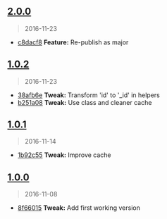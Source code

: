 <a name="2.0.0"></a>
## [2.0.0](https://github.com/simondegraeve/mongodb-light/compare/v1.0.2...v2.0.0)
> 2016-11-23

* [c8dacf8](https://github.com/simondegraeve/mongodb-light/commit/c8dacf8) **Feature:** Re-publish as major

<a name="1.0.2"></a>
## [1.0.2](https://github.com/simondegraeve/mongodb-light/compare/v1.0.1...v1.0.2)
> 2016-11-23

* [38afb6e](https://github.com/simondegraeve/mongodb-light/commit/38afb6e) **Tweak:** Transform 'id' to '_id' in helpers
* [b251a08](https://github.com/simondegraeve/mongodb-light/commit/b251a08) **Tweak:** Use class and cleaner cache

<a name="1.0.1"></a>
## [1.0.1](https://github.com/simondegraeve/mongodb-light/compare/v1.0.0...v1.0.1)
> 2016-11-14

* [1b92c55](https://github.com/simondegraeve/mongodb-light/commit/1b92c55) **Tweak:** Improve cache

<a name="1.0.0"></a>
## [1.0.0](https://github.com/simondegraeve/mongodb-light/compare/8f66015...v1.0.0)
> 2016-11-08

* [8f66015](https://github.com/simondegraeve/mongodb-light/commit/8f66015) **Tweak:** Add first working version

